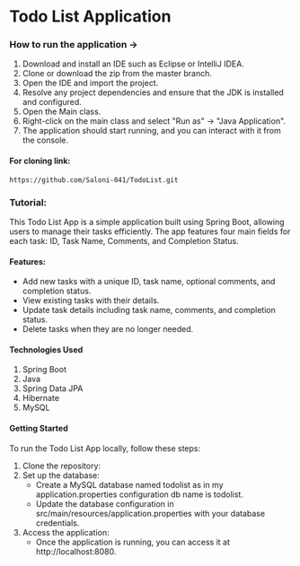 # Todo List Application

### How to run the application ->
1. Download and install an IDE such as Eclipse or IntelliJ IDEA.
2. Clone or download the zip from the master branch.
3. Open the IDE and import the project.
4. Resolve any project dependencies and ensure that the JDK is installed and configured.
5. Open the Main class.
6. Right-click on the main class and select "Run as" -> "Java Application".
7. The application should start running, and you can interact with it from the console.

#### For cloning link:
````
https://github.com/Saloni-041/TodoList.git
````

### Tutorial: 

This Todo List App is a simple application built using Spring Boot, allowing users to manage their tasks efficiently. The app features four main fields for each task: ID, Task Name, Comments, and Completion Status.

#### Features:
- Add new tasks with a unique ID, task name, optional comments, and completion status.
- View existing tasks with their details.
- Update task details including task name, comments, and completion status.
- Delete tasks when they are no longer needed.

#### Technologies Used
1. Spring Boot
2. Java
3. Spring Data JPA
4. Hibernate
5. MySQL

#### Getting Started
To run the Todo List App locally, follow these steps:
1. Clone the repository:
2. Set up the database:
    - Create a MySQL database named todolist as in my application.properties configuration db name is todolist.
    - Update the database configuration in src/main/resources/application.properties with your database credentials.
3. Access the application:
    - Once the application is running, you can access it at http://localhost:8080.
